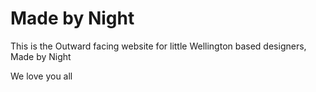 # Made by Night

This is the Outward facing website for little Wellington based designers, Made by Night

We love you all